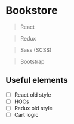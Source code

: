 # Bookstore

> React

> Redux

> Sass (SCSS)

> Bootstrap

## Useful elements

- [ ] React old style
- [ ] HOCs
- [ ] Redux old style
- [ ] Cart logic
